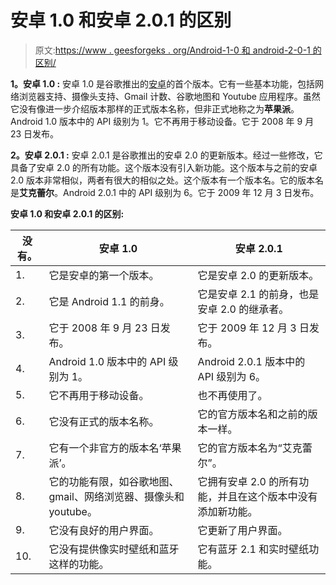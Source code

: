 # 安卓 1.0 和安卓 2.0.1 的区别

> 原文:[https://www . geesforgeks . org/Android-1-0 和 android-2-0-1 的区别/](https://www.geeksforgeeks.org/difference-between-android-1-0-and-android-2-0-1/)

**1。安卓 1.0 :**
安卓 1.0 是谷歌推出的[安卓](https://www.geeksforgeeks.org/introduction-to-android-development/)的首个版本。它有一些基本功能，包括网络浏览器支持、摄像头支持、Gmail 计数、谷歌地图和 Youtube 应用程序。虽然它没有像进一步介绍版本那样的正式版本名称，但非正式地称之为**苹果派**。Android 1.0 版本中的 API 级别为 1。它不再用于移动设备。它于 2008 年 9 月 23 日发布。

**2。安卓 2.0.1 :**
安卓 2.0.1 是谷歌推出的安卓 2.0 的更新版本。经过一些修改，它具备了安卓 2.0 的所有功能。这个版本没有引入新功能。这个版本与之前的安卓 2.0 版本非常相似，两者有很大的相似之处。这个版本有一个版本名。它的版本名是**艾克蕾尔**。Android 2.0.1 中的 API 级别为 6。它于 2009 年 12 月 3 日发布。

**安卓 1.0 和安卓 2.0.1 的区别:**

<center>

| 没有。 | 安卓 1.0 | 安卓 2.0.1 |
| --- | --- | --- |
| 1. | 它是安卓的第一个版本。 | 它是安卓 2.0 的更新版本。 |
| 2. | 它是 Android 1.1 的前身。 | 它是安卓 2.1 的前身，也是安卓 2.0 的继承者。 |
| 3. | 它于 2008 年 9 月 23 日发布。 | 它于 2009 年 12 月 3 日发布。 |
| 4. | Android 1.0 版本中的 API 级别为 1。 | Android 2.0.1 版本中的 API 级别为 6。 |
| 5. | 它不再用于移动设备。 | 也不再使用了。 |
| 6. | 它没有正式的版本名称。 | 它的官方版本名和之前的版本一样。 |
| 7. | 它有一个非官方的版本名‘苹果派’。 | 它的官方版本名为“艾克蕾尔”。 |
| 8. | 它的功能有限，如谷歌地图、gmail、网络浏览器、摄像头和 youtube。 | 它拥有安卓 2.0 的所有功能，并且在这个版本中没有添加新功能。 |
| 9. | 它没有良好的用户界面。 | 它更新了用户界面。 |
| 10. | 它没有提供像实时壁纸和蓝牙这样的功能。 | 它有蓝牙 2.1 和实时壁纸功能。 |

</center>